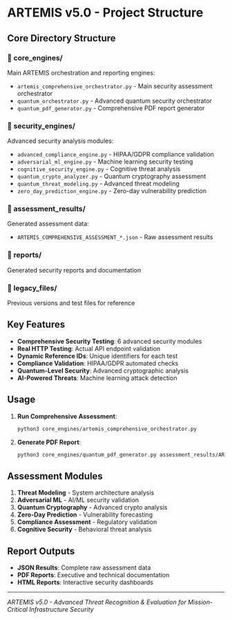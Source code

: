 # ARTEMIS v5.0 - Project Structure

## Core Directory Structure

### 📁 core_engines/
Main ARTEMIS orchestration and reporting engines:
- `artemis_comprehensive_orchestrator.py` - Main security assessment orchestrator
- `quantum_orchestrator.py` - Advanced quantum security orchestrator
- `quantum_pdf_generator.py` - Comprehensive PDF report generator

### 📁 security_engines/
Advanced security analysis modules:
- `advanced_compliance_engine.py` - HIPAA/GDPR compliance validation
- `adversarial_ml_engine.py` - Machine learning security testing
- `cognitive_security_engine.py` - Cognitive threat analysis
- `quantum_crypto_analyzer.py` - Quantum cryptography assessment
- `quantum_threat_modeling.py` - Advanced threat modeling
- `zero_day_prediction_engine.py` - Zero-day vulnerability prediction

### 📁 assessment_results/
Generated assessment data:
- `ARTEMIS_COMPREHENSIVE_ASSESSMENT_*.json` - Raw assessment results

### 📁 reports/
Generated security reports and documentation

### 📁 legacy_files/
Previous versions and test files for reference

## Key Features

- **Comprehensive Security Testing**: 6 advanced security modules
- **Real HTTP Testing**: Actual API endpoint validation
- **Dynamic Reference IDs**: Unique identifiers for each test
- **Compliance Validation**: HIPAA/GDPR automated checks
- **Quantum-Level Security**: Advanced cryptographic analysis
- **AI-Powered Threats**: Machine learning attack detection

## Usage

1. **Run Comprehensive Assessment**:
   ```bash
   python3 core_engines/artemis_comprehensive_orchestrator.py
   ```

2. **Generate PDF Report**:
   ```bash
   python3 core_engines/quantum_pdf_generator.py assessment_results/ARTEMIS_*.json
   ```

## Assessment Modules

1. **Threat Modeling** - System architecture analysis
2. **Adversarial ML** - AI/ML security validation
3. **Quantum Cryptography** - Advanced crypto analysis
4. **Zero-Day Prediction** - Vulnerability forecasting
5. **Compliance Assessment** - Regulatory validation
6. **Cognitive Security** - Behavioral threat analysis

## Report Outputs

- **JSON Results**: Complete raw assessment data
- **PDF Reports**: Executive and technical documentation
- **HTML Reports**: Interactive security dashboards

---
*ARTEMIS v5.0 - Advanced Threat Recognition & Evaluation for Mission-Critical Infrastructure Security*